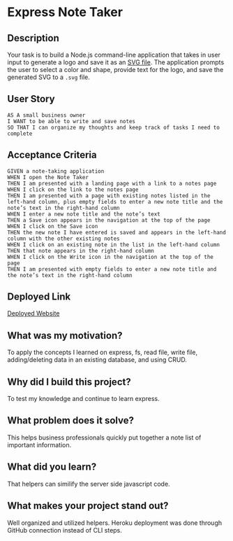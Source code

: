 # Express Note Taker

## Description

Your task is to build a Node.js command-line application that takes in user input to generate a logo and save it as an [SVG file](https://en.wikipedia.org/wiki/Scalable_Vector_Graphics). The application prompts the user to select a color and shape, provide text for the logo, and save the generated SVG to a `.svg` file.

## User Story

```
AS A small business owner
I WANT to be able to write and save notes
SO THAT I can organize my thoughts and keep track of tasks I need to complete
```

## Acceptance Criteria

```
GIVEN a note-taking application
WHEN I open the Note Taker
THEN I am presented with a landing page with a link to a notes page
WHEN I click on the link to the notes page
THEN I am presented with a page with existing notes listed in the left-hand column, plus empty fields to enter a new note title and the note’s text in the right-hand column
WHEN I enter a new note title and the note’s text
THEN a Save icon appears in the navigation at the top of the page
WHEN I click on the Save icon
THEN the new note I have entered is saved and appears in the left-hand column with the other existing notes
WHEN I click on an existing note in the list in the left-hand column
THEN that note appears in the right-hand column
WHEN I click on the Write icon in the navigation at the top of the page
THEN I am presented with empty fields to enter a new note title and the note’s text in the right-hand column
```

## Deployed Link

[Deployed Website](https://express-note-taker54.herokuapp.com/)

## What was my motivation?

To apply the concepts I learned on express, fs, read file, write file, adding/deleting data in an existing database, and using CRUD.

## Why did I build this project?

To test my knowledge and continue to learn express.

## What problem does it solve?

This helps business professionals quickly put together a note list of important information.

## What did you learn?

That helpers can similify the server side javascript code. 

## What makes your project stand out?

Well organized and utilized helpers. Heroku deployment was done through GitHub connection instead of CLI steps.